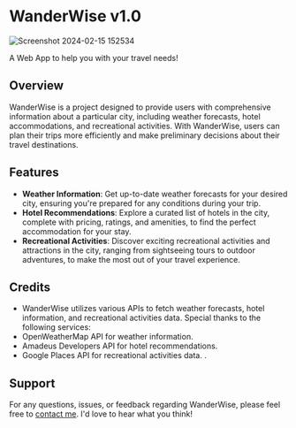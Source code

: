 # WanderWise v1.0


![Screenshot 2024-02-15 152534](https://github.com/Oluwafemisire/wander-wise-api/assets/66549203/8b8718e2-2027-40ea-9ad7-543bf47a81bf)

A Web App to help you with your travel needs!

## Overview
WanderWise is a project designed to provide users with comprehensive information about a particular city, including weather forecasts, hotel accommodations, and recreational activities. With WanderWise, users can plan their trips more efficiently and make preliminary decisions about their travel destinations.

## Features
- **Weather Information**: Get up-to-date weather forecasts for your desired city, ensuring you're prepared for any conditions during your trip.
- **Hotel Recommendations**: Explore a curated list of hotels in the city, complete with pricing, ratings, and amenities, to find the perfect accommodation for your stay.
- **Recreational Activities**: Discover exciting recreational activities and attractions in the city, ranging from sightseeing tours to outdoor adventures, to make the most out of your travel experience.

## Credits
- WanderWise utilizes various APIs to fetch weather forecasts, hotel information, and recreational activities data. Special thanks to the following services:
- OpenWeatherMap API for weather information.
- Amadeus Developers API for hotel recommendations.
- Google Places API for recreational activities data.
.

## Support
For any questions, issues, or feedback regarding WanderWise, please feel free to [contact me](mailto:oluwafemisire.ojuawo@Kibo.school). I'd love to hear what you think!
